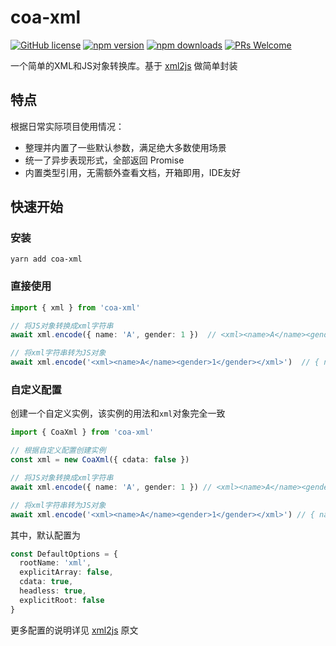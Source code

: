 # coa-xml

[![GitHub license](https://img.shields.io/badge/license-MIT-green.svg?style=flat-square)](LICENSE)
[![npm version](https://img.shields.io/npm/v/coa-xml.svg?style=flat-square)](https://www.npmjs.org/package/coa-xml)
[![npm downloads](https://img.shields.io/npm/dm/coa-xml.svg?style=flat-square)](http://npm-stat.com/charts.html?package=coa-xml)
[![PRs Welcome](https://img.shields.io/badge/PRs-welcome-brightgreen.svg?style=flat-square)](https://github.com/coajs/coa-xml/pulls)

一个简单的XML和JS对象转换库。基于 [xml2js](https://www.npmjs.com/package/xml2js) 做简单封装

## 特点

根据日常实际项目使用情况：

- 整理并内置了一些默认参数，满足绝大多数使用场景
- 统一了异步表现形式，全部返回 Promise
- 内置类型引用，无需额外查看文档，开箱即用，IDE友好

## 快速开始

### 安装

```shell
yarn add coa-xml
```

### 直接使用

```typescript
import { xml } from 'coa-xml'

// 将JS对象转换成xml字符串
await xml.encode({ name: 'A', gender: 1 })  // <xml><name>A</name><gender>1</gender></xml>

// 将xml字符串转为JS对象
await xml.encode('<xml><name>A</name><gender>1</gender></xml>')  // { name: 'A', gender: 1 }
```

### 自定义配置

创建一个自定义实例，该实例的用法和`xml`对象完全一致

```typescript
import { CoaXml } from 'coa-xml'

// 根据自定义配置创建实例
const xml = new CoaXml({ cdata: false })

// 将JS对象转换成xml字符串
await xml.encode({ name: 'A', gender: 1 }) // <xml><name>A</name><gender>1</gender></xml>

// 将xml字符串转为JS对象
await xml.encode('<xml><name>A</name><gender>1</gender></xml>') // { name: 'A', gender: 1 }
```

其中，默认配置为

```typescript
const DefaultOptions = {
  rootName: 'xml',
  explicitArray: false,
  cdata: true,
  headless: true,
  explicitRoot: false
}
```

更多配置的说明详见 [xml2js](https://www.npmjs.com/package/xml2js#options) 原文